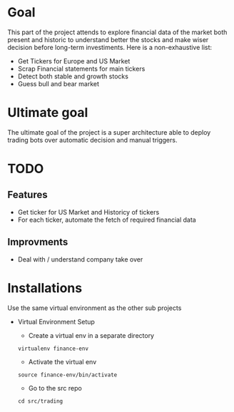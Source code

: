 # Goal

This part of the project attends to explore financial data of the market both present and historic to understand better the stocks and make wiser decision before long-term investiments. Here is a non-exhaustive list:
- Get Tickers for Europe and US Market
- Scrap Financial statements for main tickers
- Detect both stable and growth stocks
- Guess bull and bear market

# Ultimate goal

The ultimate goal of the project is a super architecture able to deploy trading bots over automatic decision and manual triggers.

# TODO

## Features
- Get ticker for US Market and Historicy of tickers
- For each ticker, automate the fetch of required financial data

## Improvments
- Deal with / understand company take over

# Installations

Use the same virtual environment as the other sub projects
- Virtual Environment Setup
    - Create a virtual env in a separate directory
    ```
    virtualenv finance-env
    ```

    - Activate the virtual env
    ```
    source finance-env/bin/activate
    ```

    - Go to the src repo
    ```
    cd src/trading
    ```